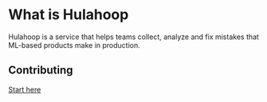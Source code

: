 # What is Hulahoop

Hulahoop is a service that helps teams collect, analyze and fix mistakes that ML-based products make in production.

## Contributing

[Start here](docs/dev/start.md)
